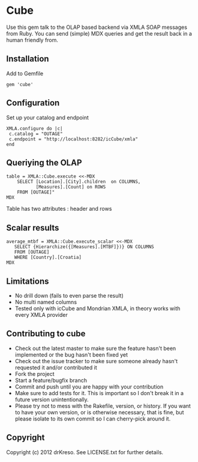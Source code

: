 Cube
================

Use this gem talk to the OLAP based backend via XMLA SOAP messages from Ruby.
You can send (simple) MDX queries and get the result back in a human friendly from. 

Installation
------------
Add to Gemfile

```
gem 'cube'
```

Configuration
--------------
Set up your catalog and endpoint

```
XMLA.configure do |c|
 c.catalog = "OUTAGE"
 c.endpoint = "http://localhost:8282/icCube/xmla"
end
```

Queriying the OLAP
-------
```
table = XMLA::Cube.execute <<-MDX
    SELECT [Location].[City].children  on COLUMNS,
           [Measures].[Count] on ROWS
    FROM [OUTAGE]"
MDX
```
Table has two attributes : header and rows

Scalar results
-----------
```
average_mtbf = XMLA::Cube.execute_scalar <<-MDX
   SELECT {Hierarchize({[Measures].[MTBF]})} ON COLUMNS
   FROM [OUTAGE]
   WHERE [Country].[Croatia]
MDX
```

Limitations
------------
* No drill down (fails to even parse the result)
* No multi named columns
* Tested only with icCube and Mondrian XMLA, in theory works with every XMLA provider

Contributing to cube
-------------------------------
 
* Check out the latest master to make sure the feature hasn't been implemented or the bug hasn't been fixed yet
* Check out the issue tracker to make sure someone already hasn't requested it and/or contributed it
* Fork the project
* Start a feature/bugfix branch
* Commit and push until you are happy with your contribution
* Make sure to add tests for it. This is important so I don't break it in a future version unintentionally.
* Please try not to mess with the Rakefile, version, or history. If you want to have your own version, or is otherwise necessary, that is fine, but please isolate to its own commit so I can cherry-pick around it.

Copyright
----------

Copyright (c) 2012 drKreso. See LICENSE.txt for
further details.

